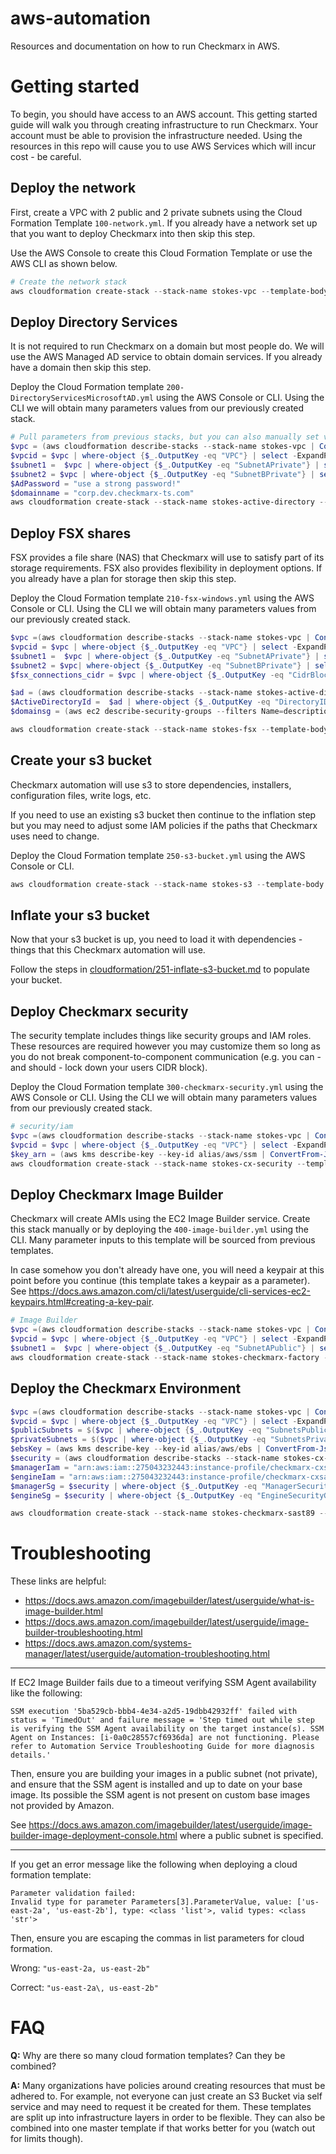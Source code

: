# aws-automation
Resources and documentation on how to run Checkmarx in AWS.

# Getting started
To begin, you should have access to an AWS account. This getting started guide will walk you through creating infrastructure to run Checkmarx. Your account must be able to provision the infrastructure needed. Using the resources in this repo will cause you to use AWS Services which will incur cost - be careful. 

## Deploy the network
First, create a VPC with 2 public and 2 private subnets using the Cloud Formation Template ```100-network.yml```. If you already have a network set up that you want to deploy Checkmarx into then skip this step.

Use the AWS Console to create this Cloud Formation Template or use the AWS CLI as shown below. 

```powershell
# Create the network stack
aws cloudformation create-stack --stack-name stokes-vpc --template-body file://100-network.yml --parameters ParameterKey=ClassB,ParameterValue=77 --tags Key=Owner,Value=Ben Key=Environment,Value=Development
```

## Deploy Directory Services
It is not required to run Checkmarx on a domain but most people do. We will use the AWS Managed AD service to obtain domain services. If you already have a domain then skip this step.

Deploy the Cloud Formation template ```200-DirectoryServicesMicrosoftAD.yml``` using the AWS Console or CLI. Using the CLI we will obtain many parameters values from our previously created stack.

```powershell
# Pull parameters from previous stacks, but you can also manually set values
$vpc = (aws cloudformation describe-stacks --stack-name stokes-vpc | ConvertFrom-Json).Stacks[0].Outputs
$vpcid = $vpc | where-object {$_.OutputKey -eq "VPC"} | select -ExpandProperty OutputValue 
$subnet1 =  $vpc | where-object {$_.OutputKey -eq "SubnetAPrivate"} | select -ExpandProperty OutputValue 
$subnet2 = $vpc | where-object {$_.OutputKey -eq "SubnetBPrivate"} | select -ExpandProperty OutputValue 
$AdPassword = "use a strong password!"
$domainname = "corp.dev.checkmarx-ts.com" 
aws cloudformation create-stack --stack-name stokes-active-directory --template-body file://200-DirectoryServicesMicrosoftAD.yml --parameters ParameterKey=pDomainName,ParameterValue=${domainname} ParameterKey=pMicrosoftADShortName,ParameterValue=corp ParameterKey=pMicrosoftADPW,ParameterValue=${AdPassword} ParameterKey=pEdition,ParameterValue=Standard ParameterKey=pCreateAlias,ParameterValue=false ParameterKey=pEnableSingleSignOn,ParameterValue=false ParameterKey=pPrivateSubnet1,ParameterValue="${subnet1}" ParameterKey=pPrivateSubnet2,ParameterValue="${subnet2}" ParameterKey=pVPCID,ParameterValue="${vpcid}" --tags Key=Owner,Value=Ben Key=Environment,Value=Development
```

## Deploy FSX shares
FSX provides a file share (NAS) that Checkmarx will use to satisfy part of its storage requirements. FSX also provides flexibility in deployment options. If you already have a plan for storage then skip this step. 

Deploy the Cloud Formation template ```210-fsx-windows.yml``` using the AWS Console or CLI. Using the CLI we will obtain many parameters values from our previously created stack.

```powershell
$vpc =(aws cloudformation describe-stacks --stack-name stokes-vpc | ConvertFrom-Json).Stacks[0].Outputs
$vpcid = $vpc | where-object {$_.OutputKey -eq "VPC"} | select -ExpandProperty OutputValue 
$subnet1 =  $vpc | where-object {$_.OutputKey -eq "SubnetAPrivate"} | select -ExpandProperty OutputValue 
$subnet2 = $vpc| where-object {$_.OutputKey -eq "SubnetBPrivate"} | select -ExpandProperty OutputValue 
$fsx_connections_cidr = $vpc | where-object {$_.OutputKey -eq "CidrBlock"} | select -ExpandProperty OutputValue 

$ad = (aws cloudformation describe-stacks --stack-name stokes-active-directory | ConvertFrom-Json).Stacks[0].Outputs
$ActiveDirectoryId =  $ad | where-object {$_.OutputKey -eq "DirectoryID"} | select -ExpandProperty OutputValue 
$domainsg = (aws ec2 describe-security-groups --filters Name=description,Values=*${ActiveDirectoryId}* | ConvertFrom-Json).SecurityGroups[0] | Select -ExpandProperty GroupId

aws cloudformation create-stack --stack-name stokes-fsx --template-body file://210-fsx-windows.yml --parameters ParameterKey=PrivateSubnet1ID,ParameterValue="${subnet1}" ParameterKey=PrivateSubnet2ID,ParameterValue="${subnet2}" ParameterKey=VPCID,ParameterValue="${vpcid}" ParameterKey=ActiveDirectoryId,ParameterValue="${ActiveDirectoryId}" ParameterKey=FSxAllowedCIDR,ParameterValue="${fsx_connections_cidr}" ParameterKey=DomainMembersSG,ParameterValue="${domainsg}" --tags Key=Owner,Value=Ben Key=Environment,Value=Development
```

## Create your s3 bucket
Checkmarx automation will use s3 to store dependencies, installers, configuration files, write logs, etc. 

If you need to use an existing s3 bucket then continue to the inflation step but you may need to adjust some IAM policies if the paths that Checkmarx uses need to change.

Deploy the Cloud Formation template ```250-s3-bucket.yml``` using the AWS Console or CLI. 

```powershell
aws cloudformation create-stack --stack-name stokes-s3 --template-body file://250-s3-bucket.yml --parameters ParameterKey=pBucketName,ParameterValue="checkmarx-stokes" --tags Key=Owner,Value=Ben Key=Environment,Value=Development
```
## Inflate your s3 bucket
Now that your s3 bucket is up, you need to load it with dependencies - things that this Checkmarx automation will use. 

Follow the steps in [cloudformation/251-inflate-s3-bucket.md](cloudformation/251-inflate-s3-bucket.md) to populate your bucket.

## Deploy Checkmarx security
The security template includes things like security groups and IAM roles. These resources are required however you may customize them so long as you do not break component-to-component communication (e.g. you can - and should - lock down your users CIDR block). 

Deploy the Cloud Formation template ```300-checkmarx-security.yml``` using the AWS Console or CLI. Using the CLI we will obtain many parameters values from our previously created stack.

```powershell
# security/iam
$vpc =(aws cloudformation describe-stacks --stack-name stokes-vpc | ConvertFrom-Json).Stacks[0].Outputs
$vpcid = $vpc | where-object {$_.OutputKey -eq "VPC"} | select -ExpandProperty OutputValue 
$key_arn = (aws kms describe-key --key-id alias/aws/ssm | ConvertFrom-Json).KeyMetaData | Select -ExpandProperty Arn
aws cloudformation create-stack --stack-name stokes-cx-security --template-body file://300-checkmarx-security.yml --parameters ParameterKey=pCheckmarxBucket,ParameterValue="arn:aws:s3:::checkmarx-stokes" ParameterKey=pCxSASTUsersCIDR,ParameterValue="0.0.0.0/0" ParameterKey=pVPCID,ParameterValue="${vpcid}" ParameterKey=pParameterStoreKey,ParameterValue="${key_arn}" --capabilities CAPABILITY_NAMED_IAM
```

## Deploy Checkmarx Image Builder
Checkmarx will create AMIs using the EC2 Image Builder service. Create this stack manually or by deploying the ```400-image-builder.yml``` using the CLI. Many parameter inputs to this template will be sourced from previous templates. 

In case somehow you don't already have one, you will need a keypair at this point before you continue (this template takes a keypair as a parameter). See https://docs.aws.amazon.com/cli/latest/userguide/cli-services-ec2-keypairs.html#creating-a-key-pair. 


```powershell
# Image Builder
$vpc =(aws cloudformation describe-stacks --stack-name stokes-vpc | ConvertFrom-Json).Stacks[0].Outputs
$vpcid = $vpc | where-object {$_.OutputKey -eq "VPC"} | select -ExpandProperty OutputValue 
$subnet1 =  $vpc | where-object {$_.OutputKey -eq "SubnetAPublic"} | select -ExpandProperty OutputValue 
aws cloudformation create-stack --stack-name stokes-checkmarx-factory --template-body file://400-image-builder.yml --parameters ParameterKey=pS3Bucket,ParameterValue="checkmarx-stokes" ParameterKey=pEngineBaseAmi,ParameterValue="arn:aws:imagebuilder:us-east-2:aws:image/windows-server-2016-english-core-base-x86/x.x.x" ParameterKey=pManagerBaseAmi,ParameterValue="arn:aws:imagebuilder:us-east-2:aws:image/windows-server-2016-english-full-base-x86/x.x.x" ParameterKey=pRemoteDesktopCIDR,ParameterValue="0.0.0.0/0" ParameterKey=pVpcId,ParameterValue="${vpcid}" ParameterKey=pBuilderSubnet,ParameterValue="${subnet1}" ParameterKey=pBuilderKeypair,ParameterValue="stokes" ParameterKey=pAmiDistributionRegion,ParameterValue="us-east-2" --tags Key=Owner,Value="Ben" Key=Environment,Value="Development"
```

## Deploy the Checkmarx Environment

```powershell
$vpc =(aws cloudformation describe-stacks --stack-name stokes-vpc | ConvertFrom-Json).Stacks[0].Outputs
$vpcid = $vpc | where-object {$_.OutputKey -eq "VPC"} | select -ExpandProperty OutputValue 
$publicSubnets = $($vpc | where-object {$_.OutputKey -eq "SubnetsPublic"} | select -ExpandProperty OutputValue).Replace(",", "\,")
$privateSubnets = $($vpc | where-object {$_.OutputKey -eq "SubnetsPrivate"} | select -ExpandProperty OutputValue).Replace(",", "\,")
$ebsKey = (aws kms describe-key --key-id alias/aws/ebs | ConvertFrom-Json).KeyMetaData |Select -ExpandProperty Arn
$security = (aws cloudformation describe-stacks --stack-name stokes-cx-security | ConvertFrom-Json).Stacks[0].Outputs
$managerIam = "arn:aws:iam::275043232443:instance-profile/checkmarx-cxsast-manager"
$engineIam = "arn:aws:iam::275043232443:instance-profile/checkmarx-cxsast-engine"
$managerSg = $security | where-object {$_.OutputKey -eq "ManagerSecurityGroupId"} | select -ExpandProperty OutputValue 
$engineSg = $security | where-object {$_.OutputKey -eq "EngineSecurityGroupId"} | select -ExpandProperty OutputValue 

aws cloudformation create-stack --stack-name stokes-checkmarx-sast89 --template-body file://500-cxsast.yml --parameters ParameterKey=pVpcId,ParameterValue="${vpcid}" ParameterKey=pManagerSubnets,ParameterValue="${publicSubnets}" ParameterKey=pEngineSubnets,ParameterValue="${privateSubnets}" ParameterKey=pEngineAvailabilityZones,ParameterValue="us-east-2a\,us-east-2b"  ParameterKey=pManagerAvailabilityZones,ParameterValue="us-east-2a\,us-east-2b" ParameterKey=pS3Bucket,ParameterValue="stokes-checkmarx" ParameterKey=pEbsKey,ParameterValue="${ebsKey}" ParameterKey=pEc2Key,ParameterValue="stokes" ParameterKey=pManagerIamProfile,ParameterValue="${managerIam}" ParameterKey=pEngineIamProfile,ParameterValue="${engineIam}" ParameterKey=pManagerSecurityGroups,ParameterValue="${managerSg}" ParameterKey=pEngineSecurityGroups,ParameterValue="${engineSg}" ParameterKey=pManagerAmi,ParameterValue="ami-011eb19eeda1a763a" ParameterKey=pEngineAmi,ParameterValue="ami-01525ec5f040540fa" --tags Key=Owner,Value="Ben" Key=Environment,Value="Development"

```

# Troubleshooting

These links are helpful:
* https://docs.aws.amazon.com/imagebuilder/latest/userguide/what-is-image-builder.html
* https://docs.aws.amazon.com/imagebuilder/latest/userguide/image-builder-troubleshooting.html
* https://docs.aws.amazon.com/systems-manager/latest/userguide/automation-troubleshooting.html

---

If EC2 Image Builder fails due to a timeout verifying SSM Agent availability like the following:

```
SSM execution '5ba529cb-bbb4-4e34-a2d5-19dbb42932ff' failed with status = 'TimedOut' and failure message = 'Step timed out while step is verifying the SSM Agent availability on the target instance(s). SSM Agent on Instances: [i-0a0c28557cf6936da] are not functioning. Please refer to Automation Service Troubleshooting Guide for more diagnosis details.'
```
Then, ensure you are building your images in a public subnet (not private), and ensure that the SSM agent is installed and up to date on your base image. Its possible the SSM agent is not present on custom base images not provided by Amazon. 

See https://docs.aws.amazon.com/imagebuilder/latest/userguide/image-builder-image-deployment-console.html where a public subnet is specified. 

---
If you get an error message like the following when deploying a cloud formation template:
```
Parameter validation failed:
Invalid type for parameter Parameters[3].ParameterValue, value: ['us-east-2a', 'us-east-2b'], type: <class 'list'>, valid types: <class 'str'>
```
Then, ensure you are escaping the commas in list parameters for cloud formation.

Wrong: ```"us-east-2a, us-east-2b"```

Correct: ```"us-east-2a\, us-east-2b"```

# FAQ

**Q:** Why are there so many cloud formation templates? Can they be combined?

**A:** Many organizations have policies around creating resources that must be adhered to. For example, not everyone can just create an S3 Bucket via self service and may need to request it be created for them. These templates are split up into infrastructure layers in order to be flexible. They can also be combined into one master template if that works better for you (watch out for limits though). 